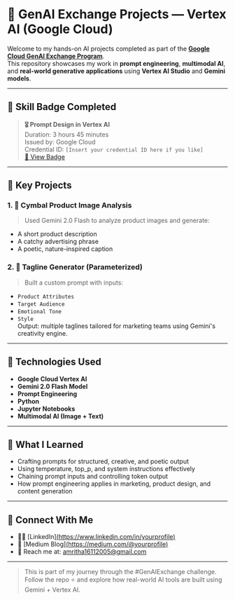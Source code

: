 # 🚀 GenAI Exchange Projects — Vertex AI (Google Cloud)

Welcome to my hands-on AI projects completed as part of the **[Google Cloud GenAI Exchange Program](https://www.cloudskillsboost.google/)**.  
This repository showcases my work in **prompt engineering**, **multimodal AI**, and **real-world generative applications** using **Vertex AI Studio** and **Gemini models**.

---

## 🧠 Skill Badge Completed

> **🎖️ Prompt Design in Vertex AI**  
> Duration: 3 hours 45 minutes  
> Issued by: Google Cloud  
> Credential ID: `[Insert your credential ID here if you like]`  
> [🔗 View Badge](https://www.credly.com/badges/17862437-1093-4c66-90bf-355e2cb645a2/public_url)


---

## 🧪 Key Projects

### 1. 📸 Cymbal Product Image Analysis
> Used Gemini 2.0 Flash to analyze product images and generate:
- A short product description
- A catchy advertising phrase
- A poetic, nature-inspired caption

### 2. 🎯 Tagline Generator (Parameterized)
> Built a custom prompt with inputs:
- `Product Attributes`
- `Target Audience`
- `Emotional Tone`
- `Style`  
Output: multiple taglines tailored for marketing teams using Gemini's creativity engine.

---

## 🔧 Technologies Used

- **Google Cloud Vertex AI**
- **Gemini 2.0 Flash Model**
- **Prompt Engineering**
- **Python**
- **Jupyter Notebooks**
- **Multimodal AI (Image + Text)**

---

## 🌱 What I Learned

- Crafting prompts for structured, creative, and poetic output
- Using temperature, top_p, and system instructions effectively
- Chaining prompt inputs and controlling token output
- How prompt engineering applies in marketing, product design, and content generation

---

## 🔗 Connect With Me

- 👩‍💻 [LinkedIn][(https://www.linkedin.com/in/yourprofile)](https://www.linkedin.com/in/amritha-s-oo/)
- 📝 [Medium Blog][(https://medium.com/@yourprofile)](https://medium.com/@amritha16112005/how-i-learned-prompt-design-with-vertex-ai-in-googles-genai-exchange-program-cd620cd040c9)
- 💬 Reach me at: amritha16112005@gmail.com

---

> This is part of my journey through the #GenAIExchange challenge.  
> Follow the repo ⭐ and explore how real-world AI tools are built using Gemini + Vertex AI.


